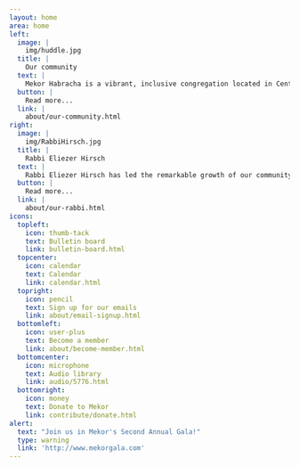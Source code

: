 ```yaml
---
layout: home
area: home
left:
  image: |
    img/huddle.jpg
  title: |
    Our community
  text: |
    Mekor Habracha is a vibrant, inclusive congregation located in Center City, Philadelphia. We have a diverse membership from all across the city. Jews of all ages and religious backgrounds are always welcome to participate in Mekor’s activities and Orthodox services.
  button: |
    Read more...
  link: |
    about/our-community.html
right:
  image: |
    img/RabbiHirsch.jpg
  title: |
    Rabbi Eliezer Hirsch
  text: |
    Rabbi Eliezer Hirsch has led the remarkable growth of our community since its inception. In his sermons and classes, he connects the lessons of the Torah portion and Jewish holidays with insights for everyday life, emphasizing the Torah’s eternal relevance for Jews of all backgrounds.
  button: |
    Read more...
  link: |
    about/our-rabbi.html
icons:
  topleft:
    icon: thumb-tack
    text: Bulletin board
    link: bulletin-board.html
  topcenter:
    icon: calendar
    text: Calendar
    link: calendar.html
  topright:
    icon: pencil
    text: Sign up for our emails
    link: about/email-signup.html
  bottomleft:
    icon: user-plus
    text: Become a member
    link: about/become-member.html
  bottomcenter:
    icon: microphone
    text: Audio library
    link: audio/5776.html
  bottomright:
    icon: money
    text: Donate to Mekor
    link: contribute/donate.html
alert:
  text: "Join us in Mekor's Second Annual Gala!"
  type: warning
  link: 'http://www.mekorgala.com'
---
```


